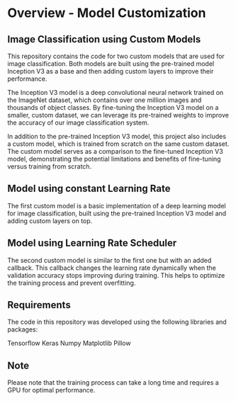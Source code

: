# Overview - Model Customization

## Image Classification using Custom Models

This repository contains the code for two custom models that are used for image classification. Both models are built using the pre-trained model Inception V3 as a base and then adding custom layers to improve their performance.

The Inception V3 model is a deep convolutional neural network trained on the ImageNet dataset, which contains over one million images and thousands of object classes. By fine-tuning the Inception V3 model on a smaller, custom dataset, we can leverage its pre-trained weights to improve the accuracy of our image classification system.

In addition to the pre-trained Inception V3 model, this project also includes a custom model, which is trained from scratch on the same custom dataset. The custom model serves as a comparison to the fine-tuned Inception V3 model, demonstrating the potential limitations and benefits of fine-tuning versus training from scratch.

## Model using constant Learning Rate
The first custom model is a basic implementation of a deep learning model for image classification, built using the pre-trained Inception V3 model and adding custom layers on top.

## Model using Learning Rate Scheduler
The second custom model is similar to the first one but with an added callback. This callback changes the learning rate dynamically when the validation accuracy stops improving during training. This helps to optimize the training process and prevent overfitting.

## Requirements

The code in this repository was developed using the following libraries and packages:

Tensorflow
Keras
Numpy
Matplotlib
Pillow

## Note
Please note that the training process can take a long time and requires a GPU for optimal performance. 
